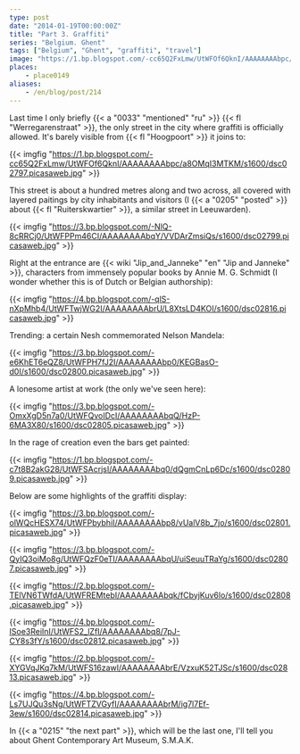 ```yaml
---
type: post
date: "2014-01-19T00:00:00Z"
title: "Part 3. Graffiti"
series: "Belgium. Ghent"
tags: ["Belgium", "Ghent", "graffiti", "travel"]
image: "https://1.bp.blogspot.com/-cc65Q2FxLmw/UtWFOf6QknI/AAAAAAAAbpc/a8OMqI3MTKM/s1600/dsc02797.picasaweb.jpg"
places:
    - place0149
aliases:
    - /en/blog/post/214
---
```


Last time I only briefly {{< a "0033" "mentioned" "ru" >}} {{< fl "Werregarenstraat" >}}, the only street in the city where graffiti is officially allowed. It's barely visible from {{< fl "Hoogpoort" >}} it joins to:

{{< imgfig "https://1.bp.blogspot.com/-cc65Q2FxLmw/UtWFOf6QknI/AAAAAAAAbpc/a8OMqI3MTKM/s1600/dsc02797.picasaweb.jpg" >}}

<!--more-->

This street is about a hundred metres along and two across, all covered with layered paitings by city inhabitants and visitors (I {{< a "0205" "posted" >}} about {{< fl "Ruiterskwartier" >}}, a similar street in Leeuwarden).

{{< imgfig "https://3.bp.blogspot.com/-NlQ-8cRRCj0/UtWFPPm46CI/AAAAAAAAbqY/VVDArZmsiQs/s1600/dsc02799.picasaweb.jpg" >}}

Right at the entrance are {{< wiki "Jip_and_Janneke" "en" "Jip and Janneke" >}}, characters from immensely popular books by Annie M. G. Schmidt (I wonder whether this is of Dutch or Belgian authorship):

{{< imgfig "https://4.bp.blogspot.com/-qlS-nXpMhb4/UtWFTwjWG2I/AAAAAAAAbrU/L8XtsLD4KOI/s1600/dsc02816.picasaweb.jpg" >}}

Trending: a certain Nesh commemorated Nelson Mandela:

{{< imgfig "https://3.bp.blogspot.com/-e6KhET6eQZ8/UtWFPH7fJ2I/AAAAAAAAbp0/KEGBasO-d0I/s1600/dsc02800.picasaweb.jpg" >}}

A lonesome artist at work (the only we've seen here):

{{< imgfig "https://3.bp.blogspot.com/-OmxXgD5n7a0/UtWFQvoIDcI/AAAAAAAAbqQ/HzP-6MA3X80/s1600/dsc02805.picasaweb.jpg" >}}

In the rage of creation even the bars get painted:

{{< imgfig "https://1.bp.blogspot.com/-c7t8B2akG28/UtWFSAcrjsI/AAAAAAAAbq0/dQgmCnLp6Dc/s1600/dsc02809.picasaweb.jpg" >}}

Below are some highlights of the graffiti display:

{{< imgfig "https://3.bp.blogspot.com/-olWQcHESX74/UtWFPbybhiI/AAAAAAAAbp8/vUalV8b_7jo/s1600/dsc02801.picasaweb.jpg" >}}

{{< imgfig "https://3.bp.blogspot.com/-QyIQ3oiMo8g/UtWFQzF0eTI/AAAAAAAAbqU/uiSeuuTRaYg/s1600/dsc02807.picasaweb.jpg" >}}

{{< imgfig "https://2.bp.blogspot.com/-TElVN6TWfdA/UtWFREMtebI/AAAAAAAAbqk/fCbyjKuv6lo/s1600/dsc02808.picasaweb.jpg" >}}

{{< imgfig "https://4.bp.blogspot.com/-ISoe3ReiInI/UtWFS2_lZfI/AAAAAAAAbq8/7pJ-CY8s3fY/s1600/dsc02812.picasaweb.jpg" >}}

{{< imgfig "https://2.bp.blogspot.com/-XYGVqJKq7kM/UtWFS16zawI/AAAAAAAAbrE/VzxuK52TJSc/s1600/dsc02813.picasaweb.jpg" >}}

{{< imgfig "https://4.bp.blogspot.com/-Ls7UJQu3sNg/UtWFTZVGyfI/AAAAAAAAbrM/ig7l7Ef-3ew/s1600/dsc02814.picasaweb.jpg" >}}

In {{< a "0215" "the next part" >}}, which will be the last one, I'll tell you about Ghent Contemporary Art Museum, S.M.A.K.
